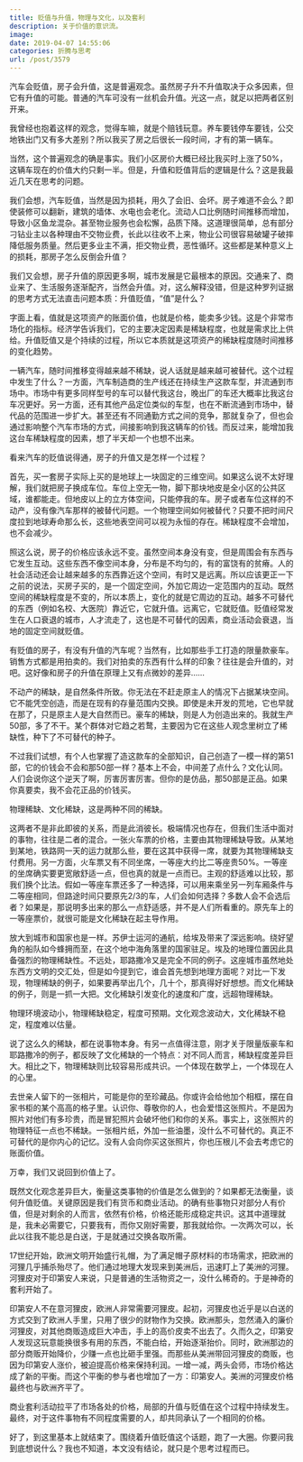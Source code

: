 ```yaml
---
title: 贬值与升值，物理与文化，以及套利
description: 关于价值的意识流。
image: 
date: 2019-04-07 14:55:06
categories: 折腾与思考
url: /post/3579
---
```


汽车会贬值，房子会升值，这是普遍观念。虽然房子升不升值取决于众多因素，但它有升值的可能。普通的汽车可没有一丝机会升值。光这一点，就足以把两者区别开来。

我曾经也抱着这样的观念，觉得车嘛，就是个赔钱玩意。养车要钱停车要钱，公交地铁出门又有多大差别？所以我买了房之后很长一段时间，才有的第一辆车。

当然，这个普遍观念的确是事实。我们小区房价大概已经比我买时上涨了50%，这辆车现在的价值大约只剩一半。但是，升值和贬值背后的逻辑是什么？这是我最近几天在思考的问题。

我们会想，汽车贬值，当然是因为损耗，用久了会旧、会坏。房子难道不会么？即使装修可以翻新，建筑的墙体、水电也会老化。流动人口比例随时间推移而增加，导致小区鱼龙混杂。甚至物业服务也会松懈，品质下降。这道理很简单，总有部分刁钻业主以各种理由不交物业费，长此以往收不上来，物业公司很容易破罐子破摔降低服务质量。然后更多业主不满，拒交物业费，恶性循环。这些都是某种意义上的损耗，那房子怎么反倒会升值？

我们又会想，房子升值的原因更多啊，城市发展是它最根本的原因。交通来了、商业来了、生活服务逐渐配齐，当然会升值。对，这么解释没错，但是这种罗列证据的思考方式无法直击问题本质：升值贬值，“值”是什么？

字面上看，值就是这项资产的账面价值，也就是价格，能卖多少钱。这是个非常市场化的指标。经济学告诉我们，它的主要决定因素是稀缺程度，也就是需求比上供给。升值贬值又是个持续的过程，所以它本质就是这项资产的稀缺程度随时间推移的变化趋势。

一辆汽车，随时间推移变得越来越不稀缺，说人话就是越来越可被替代。这个过程中发生了什么？一方面，汽车制造商的生产线还在持续生产这款车型，并流通到市场中。市场中有更多同样型号的车可以替代我这台，晚出厂的车还大概率比我这台车况更好。另一方面，还有其他产品定位类似的车型，也在不断流通到市场中，替代品的范围进一步扩大。甚至还有不同通勤方式之间的竞争，那就复杂了，但也会通过影响整个汽车市场的方式，间接影响到我这辆车的价钱。而反过来，能增加我这台车稀缺程度的因素，想了半天却一个也想不出来。

看来汽车的贬值说得通，房子的升值又是怎样一个过程？

首先，买一套房子实际上买的是地球上一块固定的三维空间。如果这么说不太好理解，我们就把房子换成车位。车位上空无一物，脚下那块地皮是全小区的公共区域，谁都能走。但地皮以上的立方体空间，只能停我的车。房子或者车位这样的不动产，没有像汽车那样的被替代问题。一个物理空间如何被替代？只要不把时间尺度拉到地球寿命那么长，这些地表空间可以视为永恒的存在。稀缺程度不会增加，也不会减少。

照这么说，房子的价格应该永远不变。虽然空间本身没有变，但是周围会有东西与它发生互动。这些东西不像空间本身，分布是不均匀的，有的富饶有的贫瘠。人的社会活动还会让越来越多的东西靠近这个空间，有时又是远离。所以应该更正一下之前的说法，买房子买的，是一个固定空间，外加它周边一定范围内的互动。既然空间的稀缺程度是不变的，所以本质上，变化的就是它周边的互动。越多不可替代的东西（例如名校、大医院）靠近它，它就升值。远离它，它就贬值。贬值经常发生在人口衰退的城市，人才流走了，这也是不可替代的因素，商业活动会衰退，当地的固定空间就贬值。

有贬值的房子，有没有升值的汽车呢？当然有，比如那些手工打造的限量款豪车。销售方式都是用拍卖的。我们对拍卖的东西有什么样的印象？往往是会升值的，对吧。这好像和房子的升值在原理上又有点微妙的差异……

不动产的稀缺，是自然条件所致。你无法在不赶走原主人的情况下占据某块空间。它不能凭空创造，而是在现有的存量范围内交换。即使是未开发的荒地，它也早就在那了，只是原主人是大自然而已。豪车的稀缺，则是人为创造出来的。我就生产50部，多了不干。某个群体对它趋之若鹜，主要因为它在这些人观念里树立了稀缺性，种下了不可替代的种子。

不过我们试想，有个人也掌握了造这款车的全部知识，自己创造了一模一样的第51部，它的价钱会不会和那50部一样？基本上不会，中间差了点什么？文化认同。人们会说你这个逆天了啊，厉害厉害厉害。但你的是仿品，那50部是正品。如果你真要卖，我不会花正品的价钱买。

物理稀缺、文化稀缺，这是两种不同的稀缺。

这两者不是非此即彼的关系，而是此消彼长。极端情况也存在，但我们生活中面对的事物，往往是二者的混合。一张火车票的价格，主要由其物理稀缺导致。从某地到某地，铁路网一天的运力就那么些，要在这其中获得一席，就要为其物理稀缺支付费用。另一方面，火车票又有不同坐席，一等座大约比二等座贵50%。一等座的坐席确实要更宽敞舒适一点，但也真的就是一点而已。主观的舒适难以比较，那我们换个比法。假如一等座车票还多了一种选择，可以用来乘坐另一列车厢条件与二等座相同，但路途时间只要原先2/3的车，人们会如何选择？多数人会不会选后者？如果是，那说明多出来的那么一点舒适感，并不是人们所看重的。原先车上的一等座票价，就很可能是文化稀缺在起主导作用。

放大到城市和国家也是一样。苏伊士运河的通航，给埃及带来了深远影响。绕好望角的船队如今蜂拥而至，在这个地中海角落里的国家驻足。埃及的地理位置因此具备强烈的物理稀缺性。不远处，耶路撒冷又是完全不同的例子。这座城市虽然地处东西方文明的交汇处，但是如今提到它，谁会首先想到地理方面呢？对比一下发现，物理稀缺的例子，如果要再举出几个，几十个，那真得好好想想。而文化稀缺的例子，则是一抓一大把。文化稀缺引发变化的速度和广度，远超物理稀缺。

物理环境波动小，物理稀缺稳定，程度可预期。文化观念波动大，文化稀缺不稳定，程度难以估量。

说了这么久的稀缺，都在说事物本身。有另一点值得注意，刚才关于限量版豪车和耶路撒冷的例子，都反映了文化稀缺的一个特点：对不同人而言，稀缺程度差异巨大。相比之下，物理稀缺则比较容易形成共识。一个体现在数学上，一个体现在人的心里。

去世亲人留下的一张相片，可能是你的至珍藏品。你或许会给他加个相框，摆在自家书柜的某个高高的格子里。认识你、尊敬你的人，也会爱惜这张照片。不是因为照片对他们有多珍贵，而是冒犯照片会破坏他们和你的关系。事实上，这张照片的物理特征一点也不稀缺。一张相片纸，外加一些油墨，没什么不可替代的。真正不可替代的是你内心的记忆。没有人会向你买这张照片，你也压根儿不会去考虑它的账面价值。

万幸，我们又说回到价值上了。

既然文化观念差异巨大，衡量这类事物的价值是怎么做到的？如果都无法衡量，谈何升值贬值。关键原因是我们有货币和商业活动。的确有些事物只对部分人有价值，但是对剩余的人而言，依然有价格，价格还能形成稳定共识。这其中道理就是，我未必需要它，只要我有，而你又刚好需要，那我就给你。一次两次可以，长此以往我不能总是白送，于是就通过交换各取所需。

17世纪开始，欧洲文明开始盛行礼帽，为了满足帽子原材料的市场需求，把欧洲的河狸几乎捕杀殆尽了。他们通过地理大发现来到美洲后，迅速盯上了美洲的河狸。河狸皮对于印第安人来说，只是普通的生活物资之一，没什么稀奇的。于是神奇的套利开始了。

印第安人不在意河狸皮，欧洲人非常需要河狸皮。起初，河狸皮也近乎是以白送的方式交到了欧洲人手里，只用了很少的财物作为交换。欧洲那头，忽然涌入的廉价河狸皮，对其他商贩造成巨大冲击，手上的高价皮卖不出去了。久而久之，印第安人发现这玩意能换很多有用的东西，不能白给，开始逐渐抬价。同时，欧洲那边的部分商贩开始降价，少赚一点也比砸手里强。而那些从美洲带回河狸皮的商贩，也因为印第安人涨价，被迫提高价格来保持利润。一增一减，两头会师，市场价格达成了新的平衡。而这个平衡的参与者也增加了一方：印第安人。美洲的河狸皮价格最终也与欧洲齐平了。

商业套利活动拉平了市场各处的价格，局部的升值与贬值在这个过程中持续发生。最终，对于这件事物有不同程度需要的人，却共同承认了一个相同的价格。

好了，到这里基本上就结束了。围绕着升值贬值这个话题，跑了一大圈。你要问我到底想说什么？我也不知道，本文没有结论，就只是个思考过程而已。
